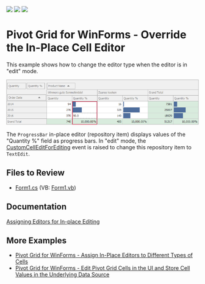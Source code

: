 <!-- default badges list -->
![](https://img.shields.io/endpoint?url=https://codecentral.devexpress.com/api/v1/VersionRange/128582356/21.2.3%2B)
[![](https://img.shields.io/badge/Open_in_DevExpress_Support_Center-FF7200?style=flat-square&logo=DevExpress&logoColor=white)](https://supportcenter.devexpress.com/ticket/details/T515806)
[![](https://img.shields.io/badge/📖_How_to_use_DevExpress_Examples-e9f6fc?style=flat-square)](https://docs.devexpress.com/GeneralInformation/403183)
<!-- default badges end -->

# Pivot Grid for WinForms - Override the In-Place Cell Editor 

This example shows how to change the editor type when the editor is in "edit" mode. 

![Pivot Grid](image/pivotgrid.png)

The `ProgressBar` in-place editor (repository item) displays values of the "Quantity %" field as progress bars. In "edit" mode, the [CustomCellEditForEditing](https://docs.devexpress.com/WindowsForms/DevExpress.XtraPivotGrid.PivotGridControl.CustomCellEditForEditing) event is raised to change this repository item to `TextEdit`.

## Files to Review
* [Form1.cs](./CS/PivotGridControl_CustomCellEdit/Form1.cs) (VB: [Form1.vb](./VB/PivotGridControl_CustomCellEdit/Form1.vb))

## Documentation

[Assigning Editors for In-place Editing](https://docs.devexpress.com/WindowsForms/5896/controls-and-libraries/pivot-grid/data-shaping/editing/assigning-editors-for-in-place-editing)

## More Examples 

- [Pivot Grid for WinForms - Assign In-Place Editors to Different Types of Cells](https://github.com/DevExpress-Examples/winforms-pivotgrid-assign-in-place-editors-to-different-types-of-cells)
- [Pivot Grid for WinForms - Edit Pivot Grid Cells in the UI and Store Cell Values in the Underlying Data Source](https://github.com/DevExpress-Examples/winforms-pivotgrid-how-to-edit-and-save-cell-values)
